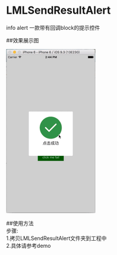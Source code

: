 # LMLSendResultAlert

info alert  一款带有回调block的提示控件

##效果展示图

![img](https://github.com/liaodalin19903/LMLSendResultAlert/blob/master/LMLSendResultAlert.gif)

##使用方法
<br>
步骤:<br>
1.拷贝LMLSendResultAlert文件夹到工程中<br>
2.具体请参考demo




